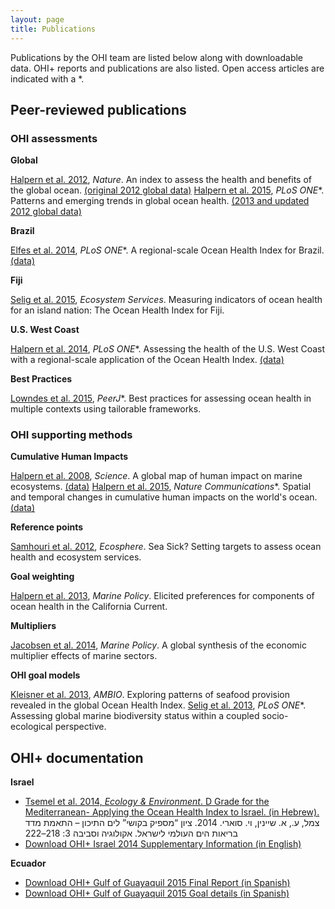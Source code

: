```yaml
---
layout: page
title: Publications
---
```


Publications by the OHI team are listed below along with downloadable data. OHI+ reports and publications are also listed. Open access articles are indicated with a *.

## Peer-reviewed publications

### OHI assessments

**Global**

[Halpern et al. 2012](http://www.nature.com/nature/journal/v488/n7413/full/nature11397.html), *Nature*.
An index to assess the health and benefits of the global ocean.
[(original 2012 global data)](ftp://ohi.nceas.ucsb.edu/pub/data/2012/layers.html)
[Halpern et al. 2015](http://journals.plos.org/plosone/article?id=10.1371/journal.pone.0117863), *PLoS ONE*\*.
Patterns and emerging trends in global ocean health.
[(2013 and updated 2012 global data)](https://github.com/OHI-Science/ohi-global/blob/master/eez2013/OHI2013_PLOS.zip?raw=true)

**Brazil**

[Elfes et al. 2014](http://www.plosone.org/article/info%3Adoi%2F10.1371%2Fjournal.pone.0092589), *PLoS ONE*\*. A regional-scale Ocean Health Index for Brazil. [(data)](http://ohi.nceas.ucsb.edu/data/br-2012/)

**Fiji**

[Selig et al. 2015](http://www.sciencedirect.com/science/article/pii/S2212041614001363), *Ecosystem Services*.
Measuring indicators of ocean health for an island nation: The Ocean Health Index for Fiji.

**U.S. West Coast**

[Halpern et al. 2014](http://www.plosone.org/article/info%3Adoi%2F10.1371%2Fjournal.pone.0098995), *PLoS ONE*\*.
Assessing the health of the U.S. West Coast with a regional-scale application of the Ocean Health Index.
[(data)](https://github.com/OHI-Science/ohi-uswest/blob/master/USwest_PLOS.zip?raw=true)

**Best Practices**

[Lowndes et al. 2015](10.7717/peerj.1503), *PeerJ*\*. Best practices for assessing ocean health in multiple contexts using tailorable frameworks.


### OHI supporting methods

**Cumulative Human Impacts**

[Halpern et al. 2008](http://www.sciencemag.org/content/319/5865/948.abstract), *Science*.
A global map of human impact on marine ecosystems.
[(data)](https://www.nceas.ucsb.edu/globalmarine/impacts)
[Halpern et al. 2015](http://www.nature.com/ncomms/2015/150714/ncomms8615/full/ncomms8615.html?message-global=remove&WT.ec_id=NCOMMS-20150715&spMailingID=49102925&spUserID=ODkwMTM2NjQyNgS2&spJobID=721894001&spReportId=NzIxODk0MDAxS0), *Nature Communications*\*.
Spatial and temporal changes in cumulative human impacts on the world's ocean.
[(data)](https://knb.ecoinformatics.org/#view/doi:10.5063/F1S180FS)


**Reference points**

[Samhouri et al. 2012](http://www.esajournals.org/doi/abs/10.1890/ES11-00366.1), *Ecosphere*.
Sea Sick? Setting targets to assess ocean health and ecosystem services.

**Goal weighting**

[Halpern et al. 2013](http://www.sciencedirect.com/science/article/pii/S0308597X13000286), *Marine Policy*.
Elicited preferences for components of ocean health in the California Current.

**Multipliers**

[Jacobsen et al. 2014](http://www.sciencedirect.com/science/article/pii/S0308597X13002169), *Marine Policy*.
A global synthesis of the economic multiplier effects of marine sectors.


**OHI goal models**

[Kleisner et al. 2013](http://link.springer.com/article/10.1007/s13280-013-0447-x), *AMBIO*.
Exploring patterns of seafood provision revealed in the global Ocean Health Index.
[Selig et al. 2013](http://www.plosone.org/article/info%3Adoi%2F10.1371%2Fjournal.pone.0060284), *PLoS ONE*\*. Assessing global marine biodiversity status within a coupled socio-ecological perspective.

## OHI+ documentation

**Israel**

- [Tsemel et al. 2014, *Ecology & Environment*. D Grade for the Mediterranean- Applying the Ocean Health Index to Israel. (in Hebrew).](http://magazine.isees.org.il/ArticlePage.aspx?ArticleId=456)
צמל, ע., א. שיינין, וי. סוארי. 2014. ציון “מספיק בקושי” לים התיכון – התאמת מדד בריאות הים העולמי לישראל. אקולוגיה וסביבה 3: 218–222 
- [Download OHI+ Israel 2014 Supplementary Information (in English)]() <!---ohi-science.github.io/downloads_pubs/Israeli_Med_2014_OHI+documentation_Tsemel_et_al.pdf. I'm not sure how to make this downloadable.---> 

**Ecuador**

- [Download OHI+ Gulf of Guayaquil 2015 Final Report (in Spanish)]()
- [Download OHI+ Gulf of Guayaquil 2015 Goal details (in Spanish)]()
